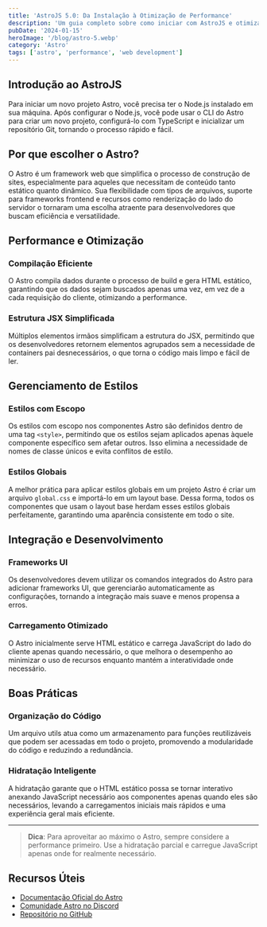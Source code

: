 ```yaml
---
title: 'AstroJS 5.0: Da Instalação à Otimização de Performance'
description: 'Um guia completo sobre como iniciar com AstroJS e otimizar seu projeto para máxima performance'
pubDate: '2024-01-15'
heroImage: '/blog/astro-5.webp'
category: 'Astro'
tags: ['astro', 'performance', 'web development']
---
```


## Introdução ao AstroJS

Para iniciar um novo projeto Astro, você precisa ter o Node.js instalado em sua máquina. Após configurar o Node.js, você pode usar o CLI do Astro para criar um novo projeto, configurá-lo com TypeScript e inicializar um repositório Git, tornando o processo rápido e fácil.

## Por que escolher o Astro?

O Astro é um framework web que simplifica o processo de construção de sites, especialmente para aqueles que necessitam de conteúdo tanto estático quanto dinâmico. Sua flexibilidade com tipos de arquivos, suporte para frameworks frontend e recursos como renderização do lado do servidor o tornaram uma escolha atraente para desenvolvedores que buscam eficiência e versatilidade.

## Performance e Otimização

### Compilação Eficiente
O Astro compila dados durante o processo de build e gera HTML estático, garantindo que os dados sejam buscados apenas uma vez, em vez de a cada requisição do cliente, otimizando a performance.

### Estrutura JSX Simplificada
Múltiplos elementos irmãos simplificam a estrutura do JSX, permitindo que os desenvolvedores retornem elementos agrupados sem a necessidade de containers pai desnecessários, o que torna o código mais limpo e fácil de ler.

## Gerenciamento de Estilos

### Estilos com Escopo
Os estilos com escopo nos componentes Astro são definidos dentro de uma tag `<style>`, permitindo que os estilos sejam aplicados apenas àquele componente específico sem afetar outros. Isso elimina a necessidade de nomes de classe únicos e evita conflitos de estilo.

### Estilos Globais
A melhor prática para aplicar estilos globais em um projeto Astro é criar um arquivo `global.css` e importá-lo em um layout base. Dessa forma, todos os componentes que usam o layout base herdam esses estilos globais perfeitamente, garantindo uma aparência consistente em todo o site.

## Integração e Desenvolvimento

### Frameworks UI
Os desenvolvedores devem utilizar os comandos integrados do Astro para adicionar frameworks UI, que gerenciarão automaticamente as configurações, tornando a integração mais suave e menos propensa a erros.

### Carregamento Otimizado
O Astro inicialmente serve HTML estático e carrega JavaScript do lado do cliente apenas quando necessário, o que melhora o desempenho ao minimizar o uso de recursos enquanto mantém a interatividade onde necessário.

## Boas Práticas

### Organização do Código
Um arquivo utils atua como um armazenamento para funções reutilizáveis que podem ser acessadas em todo o projeto, promovendo a modularidade do código e reduzindo a redundância.

### Hidratação Inteligente
A hidratação garante que o HTML estático possa se tornar interativo anexando JavaScript necessário aos componentes apenas quando eles são necessários, levando a carregamentos iniciais mais rápidos e uma experiência geral mais eficiente.

---

> **Dica**: Para aproveitar ao máximo o Astro, sempre considere a performance primeiro. Use a hidratação parcial e carregue JavaScript apenas onde for realmente necessário.

## Recursos Úteis
- [Documentação Oficial do Astro](https://docs.astro.build)
- [Comunidade Astro no Discord](https://astro.build/chat)
- [Repositório no GitHub](https://github.com/withastro/astro) 